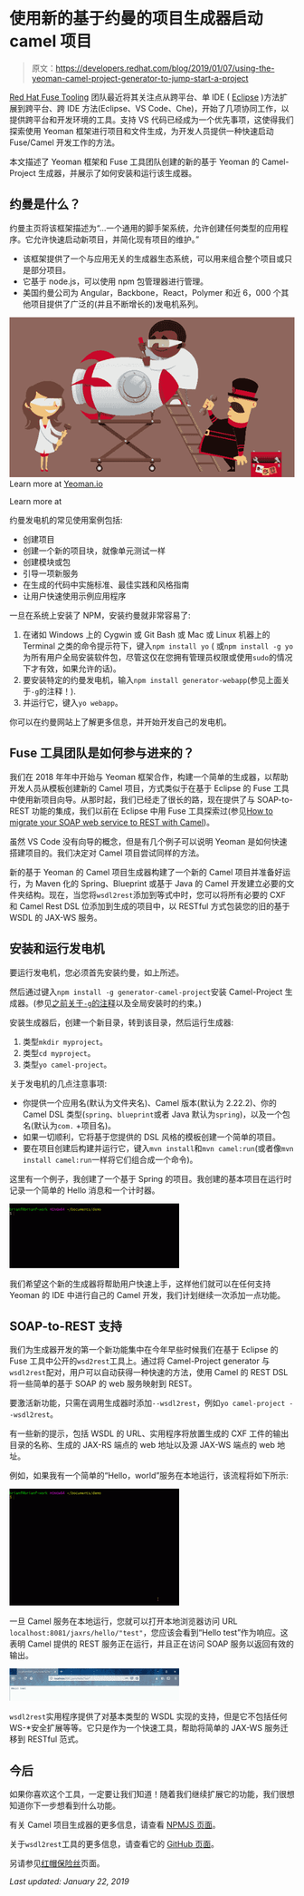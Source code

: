 # 使用新的基于约曼的项目生成器启动 camel 项目

> 原文：<https://developers.redhat.com/blog/2019/01/07/using-the-yeoman-camel-project-generator-to-jump-start-a-project>

[Red Hat Fuse Tooling](https://tools.jboss.org/features/fusetools.html) 团队最近将其关注点从跨平台、单 IDE ( [Eclipse](https://developers.redhat.com/products/devstudio/overview/) )方法扩展到跨平台、跨 IDE 方法(Eclipse、VS Code、Che)，开始了几项协同工作，以提供跨平台和开发环境的工具。支持 VS 代码已经成为一个优先事项，这使得我们探索使用 Yeoman 框架进行项目和文件生成，为开发人员提供一种快速启动 Fuse/Camel 开发工作的方法。

本文描述了 Yeoman 框架和 Fuse 工具团队创建的新的基于 Yeoman 的 Camel-Project 生成器，并展示了如何安装和运行该生成器。

## 约曼是什么？

约曼主页将该框架描述为“...一个通用的脚手架系统，允许创建任何类型的应用程序。它允许快速启动新项目，并简化现有项目的维护。”

*   该框架提供了一个与应用无关的生成器生态系统，可以用来组合整个项目或只是部分项目。
*   它基于 node.js，可以使用 npm 包管理器进行管理。
*   美国约曼公司为 Angular，Backbone，React，Polymer 和近 6，000 个其他项目提供了广泛的(并且不断增长的)发电机系列。

[![Learn more at yeoman.io](img/6ceef735399d0da4a8a95b76e4f62718.png "yeoman-home-image")](/sites/default/files/blog/2018/12/yeoman-home-image.png)Learn more at <a href="https://yeoman.io/" target="_blank">Yeoman.io</a>

Learn more at

约曼发电机的常见使用案例包括:

*   创建项目
*   创建一个新的项目块，就像单元测试一样
*   创建模块或包
*   引导一项新服务
*   在生成的代码中实施标准、最佳实践和风格指南
*   让用户快速使用示例应用程序

一旦在系统上安装了 NPM，安装约曼就非常容易了:

1.  在诸如 Windows 上的 Cygwin 或 Git Bash 或 Mac 或 Linux 机器上的 Terminal 之类的命令提示符下，键入`npm install yo` ( 或`npm install -g yo`为所有用户全局安装软件包，尽管这仅在您拥有管理员权限或使用`sudo`的情况下才有效，如果允许的话)。
2.  要安装特定的约曼发电机，输入`npm install generator-webapp`(参见上面关于`-g`的注释！).
3.  并运行它，键入`yo webapp`。

你可以在约曼网站上了解更多信息，并开始开发自己的发电机。

## Fuse 工具团队是如何参与进来的？

我们在 2018 年年中开始与 Yeoman 框架合作，构建一个简单的生成器，以帮助开发人员从模板创建新的 Camel 项目，方式类似于在基于 Eclipse 的 Fuse 工具中使用新项目向导。从那时起，我们已经走了很长的路，现在提供了与 SOAP-to-REST 功能的集成，我们以前在 Eclipse 中用 Fuse 工具探索过(参见[How to migrate your SOAP web service to REST with Camel](https://developers.redhat.com/blog/2018/07/24/migrate-soap-to-rest-with-camel/))。

虽然 VS Code 没有向导的概念，但是有几个例子可以说明 Yeoman 是如何快速搭建项目的。我们决定对 Camel 项目尝试同样的方法。

新的基于 Yeoman 的 Camel 项目生成器构建了一个新的 Camel 项目并准备好运行，为 Maven 化的 Spring、Blueprint 或基于 Java 的 Camel 开发建立必要的文件夹结构。现在，当您将`wsdl2rest`添加到等式中时，您可以将所有必要的 CXF 和 Camel Rest DSL 位添加到生成的项目中，以 RESTful 方式包装您的旧的基于 WSDL 的 JAX-WS 服务。

## 安装和运行发电机

要运行发电机，您必须首先安装约曼，如上所述。

然后通过键入`npm install -g generator-camel-project`安装 Camel-Project 生成器。(参见[之前关于`-g`的注释](#global)以及全局安装时的约束。)

安装生成器后，创建一个新目录，转到该目录，然后运行生成器:

1.  类型`mkdir myproject`。
2.  类型`cd myproject`。
3.  类型`yo camel-project`。

关于发电机的几点注意事项:

*   你提供一个应用名(默认为文件夹名)、Camel 版本(默认为 2.22.2)、你的 Camel DSL 类型(`spring`、`blueprint`或者 Java 默认为`spring`)，以及一个包名(默认为`com.` +项目名)。
*   如果一切顺利，它将基于您提供的 DSL 风格的模板创建一个简单的项目。
*   要在项目创建后构建并运行它，键入`mvn install`和`mvn camel:run`(或者像`mvn install camel:run`一样将它们组合成一个命令)。

这里有一个例子，我创建了一个基于 Spring 的项目。我创建的基本项目在运行时记录一个简单的 Hello 消息和一个计时器。

[![Example of creating a Spring-based project](img/cd3ae3be0d4eb4f69649b0ad3c951563.png)](https://developers.redhat.com/blog/wp-content/uploads/2018/12/camel-project-demo.gif)

我们希望这个新的生成器将帮助用户快速上手，这样他们就可以在任何支持 Yeoman 的 IDE 中进行自己的 Camel 开发，我们计划继续一次添加一点功能。

## SOAP-to-REST 支持

我们为生成器开发的第一个新功能集中在今年早些时候我们在基于 Eclipse 的 Fuse 工具中公开的`wsd2rest`工具上。通过将 Camel-Project generator 与`wsdl2rest`配对，用户可以自动获得一种快速的方法，使用 Camel 的 REST DSL 将一些简单的基于 SOAP 的 web 服务映射到 REST。

要激活新功能，只需在调用生成器时添加`--wsdl2rest`，例如`yo camel-project --wsdl2rest`。

有一些新的提示，包括 WSDL 的 URL、实用程序将放置生成的 CXF 工件的输出目录的名称、生成的 JAX-RS 端点的 web 地址以及源 JAX-WS 端点的 web 地址。

例如，如果我有一个简单的“Hello，world”服务在本地运行，该流程将如下所示:

[![Simple “Hello, world” service running locally](img/90480bad969948b7676b30aa5d0e62e5.png)](https://developers.redhat.com/blog/wp-content/uploads/2018/12/camel-project-wsdl2rest-demo.gif)

一旦 Camel 服务在本地运行，您就可以打开本地浏览器访问 URL `localhost:8081/jaxrs/hello/"test"`，您应该会看到“Hello test”作为响应。这表明 Camel 提供的 REST 服务正在运行，并且正在访问 SOAP 服务以返回有效的输出。

[![Verifying that the Camel-provided REST service is running](img/0656dd5e35225f78b6bf367d31ae7277.png)](https://developers.redhat.com/blog/wp-content/uploads/2018/12/testing-rest-service.gif)

`wsdl2rest`实用程序提供了对基本类型的 WSDL 实现的支持，但是它不包括任何 WS-*安全扩展等等。它只是作为一个快速工具，帮助将简单的 JAX-WS 服务迁移到 RESTful 范式。

## 今后

如果你喜欢这个工具，一定要让我们知道！随着我们继续扩展它的功能，我们很想知道你下一步想看到什么功能。

有关 Camel 项目生成器的更多信息，请查看 [NPMJS 页面](https://www.npmjs.com/package/generator-camel-project)。

关于`wsdl2rest`工具的更多信息，请查看它的 [GitHub 页面](https://github.com/jboss-fuse/wsdl2rest)。

另请参见[红帽保险丝](https://developers.redhat.com/products/fuse/overview/)页面。

*Last updated: January 22, 2019*